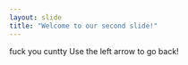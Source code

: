 ```yaml
---
layout: slide
title: "Welcome to our second slide!"
---
```

fuck you cuntty
Use the left arrow to go back!

